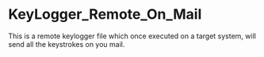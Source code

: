 # KeyLogger_Remote_On_Mail
This is a remote keylogger file which once executed on a target system, will send all the keystrokes on you mail.
